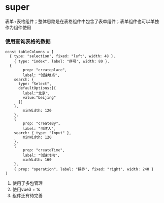# super
表单+表格组件；整体思路是在表格组件中包含了表单组件；表单组件也可以单独作为组件使用

### 使用查询表格的数据
```
const tableColumns = [
  { type: "selection", fixed: "left", width: 48 },
	{ type: "index", label: "序号", width: 80 },
  {
		prop: "createplace",
		label: "创建地点",
    search: { 
      type: "Select",
      defaultOptions:[{
        label:"北京",
        value:"beijing"
      }] 
    },
		minWidth: 120
	},
	{
		prop: "createBy",
		label: "创建人",
    search: { type: "Input" },
		minWidth: 120
	},
	{
		prop: "createTime",
		label: "创建时间",
		minWidth: 160
	},
	{ prop: "operation", label: "操作", fixed: "right", width: 240 }
]
```
1. 使用了多包管理
2. 使用vue3 + ts
3. 组件还有待完善
